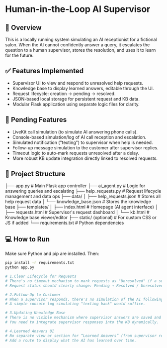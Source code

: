 # Human-in-the-Loop AI Supervisor

## 📌 Overview

This is a locally running system simulating an AI receptionist for a fictional salon. When the AI cannot confidently answer a query, it escalates the question to a human supervisor, stores the resolution, and uses it to learn for the future.

## ✅ Features Implemented

- Supervisor UI to view and respond to unresolved help requests.
- Knowledge base to display learned answers, editable through the UI.
- Request lifecycle: creation → pending → resolved.
- JSON-based local storage for persistent request and KB data.
- Modular Flask application using separate logic files for clarity.

## 🚧 Pending Features

- LiveKit call simulation (to simulate AI answering phone calls).
- Console-based simulation/log of AI call reception and escalation.
- Simulated notification ("texting") to supervisor when help is needed.
- Follow-up message simulation to the customer after supervisor replies.
- Timeout logic to auto-mark requests unresolved after a delay.
- More robust KB update integration directly linked to resolved requests.

## 📂 Project Structure

├── app.py # Main Flask app controller
├── ai_agent.py # Logic for answering queries and escalating
├── help_requests.py # Request lifecycle management and data ops
├── data/
│ ├── help_requests.json # Stores all help request data
│ └── knowledge_base.json # Stores the knowledge base
├── templates/
│ ├── index.html # Homepage (AI agent interface)
│ ├── requests.html # Supervisor's request dashboard
│ └── kb.html # Knowledge base viewer/editor
├── static/ (optional) # For custom CSS or JS if added
└── requirements.txt # Python dependencies


## 💻 How to Run

Make sure Python and pip are installed. Then:

```bash
pip install -r requirements.txt
python app.py

# 1.Clear Lifecycle for Requests
# There's no timeout mechanism to mark requests as "Unresolved" if a supervisor doesn’t respond.
# Request status should clearly change: Pending → Resolved / Unresolved.

# 2.Follow-Up to Customer
# When a supervisor responds, there's no simulation of the AI following up with the original customer.
# A simple console log simulating "texting back" would suffice.

# 3.Updating Knowledge Base
# There is no visible mechanism where supervisor answers are saved and then reused by the AI in future interactions.
# You need to integrate supervisor responses into the KB dynamically.

# 4.Learned Answers UI
# No separate view or section for “Learned Answers” (from supervisor responses) exists.
# Add a route to display what the AI has learned over time.